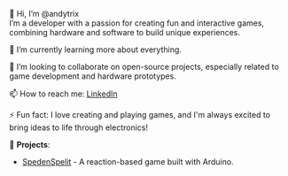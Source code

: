 👋 Hi, I’m @andytrix  
I’m a developer with a passion for creating fun and interactive games, combining hardware and software to build unique experiences.

🌱 I’m currently learning more about everything.

💬 I’m looking to collaborate on open-source projects, especially related to game development and hardware prototypes.  

📫 How to reach me: [LinkedIn](https://www.linkedin.com/in/andreaskotala)

⚡ Fun fact: I love creating and playing games, and I'm always excited to bring ideas to life through electronics!

🚀 **Projects**:
- [SpedenSpelit](https://github.com/andytrix/SpedenSpelit) - A reaction-based game built with Arduino.


<!---
andytrix/andytrix is a ✨ special ✨ repository because its `README.md` (this file) appears on your GitHub profile.
You can click the Preview link to take a look at your changes.
--->
